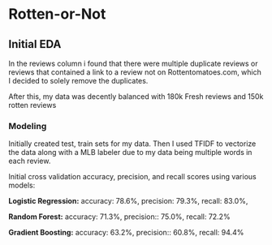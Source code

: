 # Rotten-or-Not

## Initial EDA
In the reviews column i found that there were multiple duplicate reviews or reviews that contained a link to a review not on Rottentomatoes.com, which I decided to solely remove the duplicates. 

After this, my data was decently balanced with 180k Fresh reviews and 150k rotten reviews

### Modeling
Initially created test, train sets for my data. Then I used TFIDF to vectorize the data along with a MLB labeler due to my data being multiple words in each review.

Initial cross validation accuracy, precision, and recall scores using various models:

**Logistic Regression:**
accuracy: 78.6%, 
precision: 79.3%,
recall: 83.0%,

**Random Forest:**
accuracy: 71.3%,
precision:: 75.0%,
recall: 72.2%

**Gradient Boosting:**
accuracy: 63.2%,
precision:: 60.8%,
recall: 94.4%

